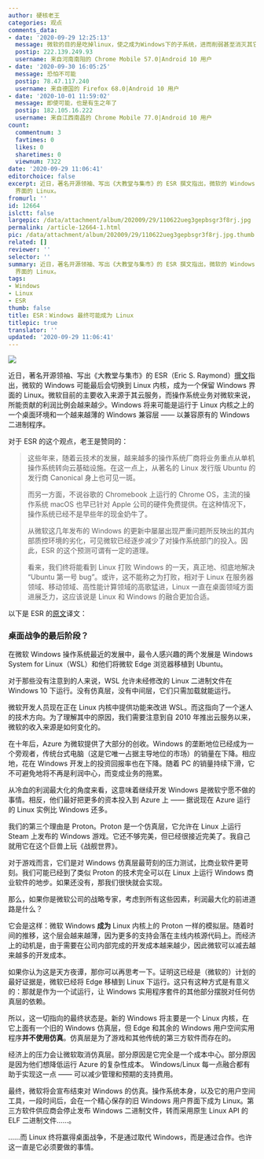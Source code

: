 ```yaml
---
author: 硬核老王
categories: 观点
comments_data:
- date: '2020-09-29 12:25:13'
  message: 微软的目的是吃掉linux，使之成为Windows下的子系统，进而削弱甚至消灭其它linux发行版。
  postip: 222.139.249.93
  username: 来自河南南阳的 Chrome Mobile 57.0|Android 10 用户
- date: '2020-09-30 16:05:25'
  message: 恐怕不可能
  postip: 78.47.117.240
  username: 来自德国的 Firefox 68.0|Android 10 用户
- date: '2020-10-01 11:59:02'
  message: 即使可能，也是有生之年了
  postip: 182.105.16.222
  username: 来自江西南昌的 Chrome Mobile 77.0|Android 10 用户
count:
  commentnum: 3
  favtimes: 0
  likes: 0
  sharetimes: 0
  viewnum: 7322
date: '2020-09-29 11:06:41'
editorchoice: false
excerpt: 近日，著名开源领袖、写出《大教堂与集市》的 ESR 撰文指出，微软的 Windows 可能最后会切换到 Linux 内核，成为一个保留 Windows
  界面的 Linux。
fromurl: ''
id: 12664
islctt: false
largepic: /data/attachment/album/202009/29/110622ueg3gepbsgr3f8rj.jpg
permalink: /article-12664-1.html
pic: /data/attachment/album/202009/29/110622ueg3gepbsgr3f8rj.jpg.thumb.jpg
related: []
reviewer: ''
selector: ''
summary: 近日，著名开源领袖、写出《大教堂与集市》的 ESR 撰文指出，微软的 Windows 可能最后会切换到 Linux 内核，成为一个保留 Windows
  界面的 Linux。
tags:
- Windows
- Linux
- ESR
thumb: false
title: ESR：Windows 最终可能成为 Linux
titlepic: true
translator: ''
updated: '2020-09-29 11:06:41'
---
```


![](/data/attachment/album/202009/29/110622ueg3gepbsgr3f8rj.jpg)


近日，著名开源领袖、写出《大教堂与集市》的 ESR（Eric S. Raymond）[撰文](http://esr.ibiblio.org/?p=8764)指出，微软的 Windows 可能最后会切换到 Linux 内核，成为一个保留 Windows 界面的 Linux。微软目前的主要收入来源于其云服务，而操作系统业务对微软来说，所能贡献的利润比例会越来越少。Windows 将来可能是运行于 Linux 内核之上的一个桌面环境和一个越来越薄的 Windows 兼容层 —— 以兼容原有的 Windows 二进制程序。


对于 ESR 的这个观点，老王是赞同的：



> 
> 这些年来，随着云技术的发展，越来越多的操作系统厂商将业务重点从单机操作系统转向云基础设施。在这一点上，从著名的 Linux 发行版 Ubuntu 的发行商 Canonical 身上也可见一斑。
> 
> 
> 而另一方面，不说谷歌的 Chromebook 上运行的 Chrome OS，主流的操作系统 macOS 也早已针对 Apple 公司的硬件免费提供。在这种情况下，操作系统已经不是早些年的现金奶牛了。
> 
> 
> 从微软这几年发布的 Windows 的更新中屡屡出现严重问题所反映出的其内部质控环境的劣化，可见微软已经逐步减少了对操作系统部门的投入。因此，ESR 的这个预测可谓有一定的道理。
> 
> 
> 看来，我们终将能看到 Linux 打败 Windows 的一天，真正地、彻底地解决 “Ubuntu 第一号 bug”。或许，这不能称之为打败，相对于 Linux 在服务器领域、移动领域、高性能计算领域的高歌猛进，Linux 一直在桌面领域方面进展乏力，这应该说是 Linux 和 Windows 的融合更加合适。
> 
> 
> 


以下是 ESR 的[原文](http://esr.ibiblio.org/?p=8764)译文：


### 桌面战争的最后阶段？


在微软 Windows 操作系统最近的发展中，最令人感兴趣的两个发展是 Windows System for Linux（WSL）和他们将微软 Edge 浏览器移植到 Ubuntu。


对于那些没有注意到的人来说，WSL 允许未经修改的 Linux 二进制文件在 Windows 10 下运行。没有仿真层，没有中间层，它们只需加载就能运行。


微软开发人员现在正在 Linux 内核中提供功能来改进 WSL。而这指向了一个迷人的技术方向。为了理解其中的原因，我们需要注意到自 2010 年推出云服务以来，微软的收入来源是如何变化的。


在十年后，Azure 为微软提供了大部分的创收。Windows 的垄断地位已经成为一个旁观者，传统台式电脑（这是它唯一占据主导地位的市场）的销量在下降。相应地，花在 Windows 开发上的投资回报率也在下降。随着 PC 的销量持续下滑，它不可避免地将不再是利润中心，而变成业务的拖累。


从冷血的利润最大化的角度来看，这意味着继续开发 Windows 是微软宁愿不做的事情。相反，他们最好把更多的资本投入到 Azure 上 —— 据说现在 Azure 运行的 Linux 实例比 Windows 还多。


我们的第三个理由是 Proton。Proton 是一个仿真层，它允许在 Linux 上运行 Steam 上发布的 Windows 游戏。它还不够完美，但已经很接近完美了。我自己就用它在这个巨兽上玩《战舰世界》。


对于游戏而言，它们是对 Windows 仿真层最苛刻的压力测试，比商业软件更苛刻。我们可能已经到了类似 Proton 的技术完全可以在 Linux 上运行 Windows 商业软件的地步。如果还没有，那我们很快就会实现。


那么，如果你是微软公司的战略专家，考虑到所有这些因素，利润最大化的前进道路是什么？


它会是这样：微软 Windows **成为** Linux 内核上的 Proton 一样的模拟层。随着时间的推移，这个层会越来越薄，因为更多的支持会落在主线内核源代码上。而经济上的动机是，由于需要在公司内部完成的开发成本越来越少，因此微软可以减去越来越多的开发成本。


如果你认为这是天方夜谭，那你可以再思考一下。证明这已经是（微软的）计划的最好证据是，微软已经将 Edge 移植到 Linux 下运行。这只有这种方式是有意义的：那就是作为一个试运行，让 Windows 实用程序套件的其他部分摆脱对任何仿真层的依赖。


所以，这一切指向的最终状态是。新的 Windows 将主要是一个 Linux 内核，在它上面有一个旧的 Windows 仿真层，但 Edge 和其余的 Windows 用户空间实用程序**并不使用仿真**。仿真层是为了游戏和其他传统的第三方软件而存在的。


经济上的压力会让微软取消仿真层。部分原因是它完全是一个成本中心。部分原因是因为他们想降低运行 Azure 的复杂性成本。 Windows/Linux 每一点融合都有助于实现这一点 —— 可以减少管理和预期的支持费用。


最终，微软将会宣布结束对 Windows 的仿真。操作系统本身，以及它的用户空间工具，一段时间后，会在一个精心保存的旧 Windows 用户界面下成为 Linux。第三方软件供应商会停止发布 Windows 二进制文件，转而采用原生 Linux API 的 ELF 二进制文件……。


……而 Linux 终将赢得桌面战争，不是通过取代 Windows，而是通过合作。也许这一直是它必须要做的事情。